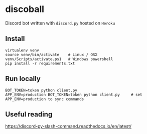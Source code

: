 # discoball

Discord bot written with `discord.py` hosted on `Heroku` 

## Install
```
virtualenv venv
source venv/bin/activate    # Linux / OSX
venv/Scripts/activate.ps1   # Windows powershell
pip install -r requirements.txt
```

## Run locally
```
BOT_TOKEN=token python client.py
APP_ENV=production BOT_TOKEN=token python client.py     # set APP_ENV=production to sync commands
```

## Useful reading
<https://discord-py-slash-command.readthedocs.io/en/latest/>